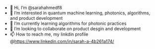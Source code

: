 - 👋 Hi, I’m @sarahahmedf8
- 👀 I’m interested in quantum machine learning, photonics, algorithms, and product development 
- 🌱 I’m currently learning algorithms for photonic practices 
- 💞️ I’m looking to collaborate on product desgin and development 
- 📫 How to reach me, my linkdin profile @https://www.linkedin.com/in/sarah-a-4b261a174/

<!---
sarahahmedf8/sarahahmedf8 is a ✨ special ✨ repository because its `README.md` (this file) appears on your GitHub profile.
You can click the Preview link to take a look at your changes.
--->
